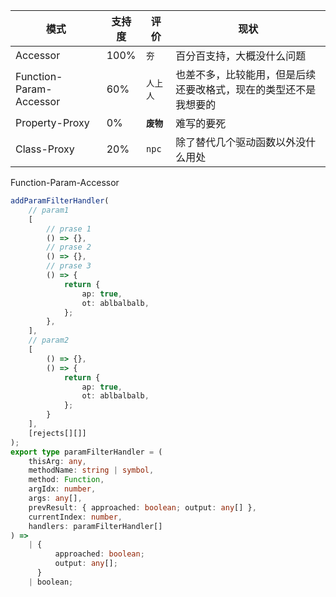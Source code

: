 | 模式                    | 支持度 | 评价       | 现状                                                             |
| ----------------------- | ------ | ---------- | ---------------------------------------------------------------- |
| Accessor                | 100%   | `夯`       | 百分百支持，大概没什么问题                                       |
| Function-Param-Accessor | 60%    | `人上人`   | 也差不多，比较能用，但是后续还要改格式，现在的类型还不是我想要的 |
| Property-Proxy          | 0%     | **`废物`** | 难写的要死                                                       |
| Class-Proxy             | 20%    | `npc`      | 除了替代几个驱动函数以外没什么用处                               |

Function-Param-Accessor

```ts
addParamFilterHandler(
    // param1
    [
        // prase 1
        () => {},
        // prase 2
        () => {},
        // prase 3
        () => {
            return {
                ap: true,
                ot: ablbalbalb,
            };
        },
    ],
    // param2
    [
        () => {},
        () => {
            return {
                ap: true,
                ot: ablbalbalb,
            };
        }
    ],
    [rejects[][]]
);
export type paramFilterHandler = (
    thisArg: any,
    methodName: string | symbol,
    method: Function,
    argIdx: number,
    args: any[],
    prevResult: { approached: boolean; output: any[] },
    currentIndex: number,
    handlers: paramFilterHandler[]
) =>
    | {
          approached: boolean;
          output: any[];
      }
    | boolean;
```
